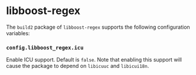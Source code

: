# libboost-regex

The `build2` package of `libboost-regex` supports the following configuration
variables:


### `config.libboost_regex.icu`

Enable ICU support. Default is `false`. Note that enabling this support will
cause the package to depend on `libicuuc` and `libicui18n`.
